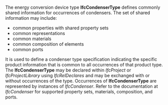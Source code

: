 ﻿The energy conversion device type **IfcCondenserType** defines commonly shared information for occurrences of condensers. The set of shared information may include:

* common properties with shared property sets
* common representations
* common materials
* common composition of elements
* common ports

It is used to define a condenser type specification indicating the specific product information that is common to all occurrences of that product type. The **IfcCondenserType** may be declared within _IfcProject_ or _IfcProjectLibrary_ using _IfcRelDeclares_ and may be exchanged with or without occurrences of the type. Occurrences of **IfcCondenserType** are represented by instances of _IfcCondenser_. Refer to the documentation at _IfcCondenser_ for supported property sets, materials, composition, and ports.